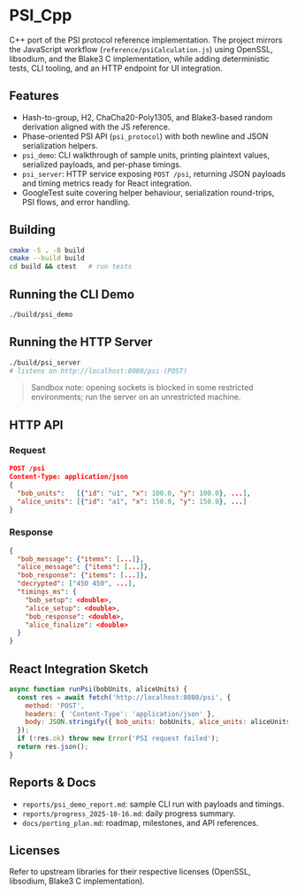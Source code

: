 # PSI_Cpp

C++ port of the PSI protocol reference implementation. The project mirrors the JavaScript workflow (`reference/psiCalculation.js`) using OpenSSL, libsodium, and the Blake3 C implementation, while adding deterministic tests, CLI tooling, and an HTTP endpoint for UI integration.

## Features
- Hash-to-group, H2, ChaCha20-Poly1305, and Blake3-based random derivation aligned with the JS reference.
- Phase-oriented PSI API (`psi_protocol`) with both newline and JSON serialization helpers.
- `psi_demo`: CLI walkthrough of sample units, printing plaintext values, serialized payloads, and per-phase timings.
- `psi_server`: HTTP service exposing `POST /psi`, returning JSON payloads and timing metrics ready for React integration.
- GoogleTest suite covering helper behaviour, serialization round-trips, PSI flows, and error handling.

## Building
```bash
cmake -S . -B build
cmake --build build
cd build && ctest   # run tests
```

## Running the CLI Demo
```bash
./build/psi_demo
```

## Running the HTTP Server
```bash
./build/psi_server
# listens on http://localhost:8080/psi (POST)
```
> Sandbox note: opening sockets is blocked in some restricted environments; run the server on an unrestricted machine.

## HTTP API
### Request
```json
POST /psi
Content-Type: application/json
{
  "bob_units":   [{"id": "u1", "x": 100.0, "y": 100.0}, ...],
  "alice_units": [{"id": "a1", "x": 150.0, "y": 150.0}, ...]
}
```

### Response
```json
{
  "bob_message": {"items": [...]},
  "alice_message": {"items": [...]},
  "bob_response": {"items": [...]},
  "decrypted": ["450 450", ...],
  "timings_ms": {
    "bob_setup": <double>,
    "alice_setup": <double>,
    "bob_response": <double>,
    "alice_finalize": <double>
  }
}
```

## React Integration Sketch
```js
async function runPsi(bobUnits, aliceUnits) {
  const res = await fetch('http://localhost:8080/psi', {
    method: 'POST',
    headers: { 'Content-Type': 'application/json' },
    body: JSON.stringify({ bob_units: bobUnits, alice_units: aliceUnits })
  });
  if (!res.ok) throw new Error('PSI request failed');
  return res.json();
}
```

## Reports & Docs
- `reports/psi_demo_report.md`: sample CLI run with payloads and timings.
- `reports/progress_2025-10-16.md`: daily progress summary.
- `docs/porting_plan.md`: roadmap, milestones, and API references.

## Licenses
Refer to upstream libraries for their respective licenses (OpenSSL, libsodium, Blake3 C implementation).
